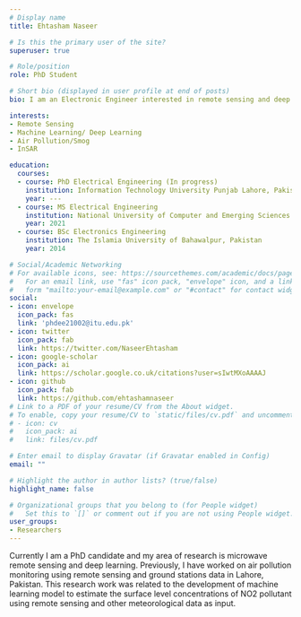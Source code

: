 ```yaml
---
# Display name
title: Ehtasham Naseer

# Is this the primary user of the site?
superuser: true

# Role/position
role: PhD Student

# Short bio (displayed in user profile at end of posts)
bio: I am an Electronic Engineer interested in remote sensing and deep learning.

interests:
- Remote Sensing
- Machine Learning/ Deep Learning
- Air Pollution/Smog
- InSAR

education:
  courses:
  - course: PhD Electrical Engineering (In progress)
    institution: Information Technology University Punjab Lahore, Pakistan
    year: ---
  - course: MS Electrical Engineering
    institution: National University of Computer and Emerging Sciences Lahore, Pakistan
    year: 2021
  - course: BSc Electronics Engineering
    institution: The Islamia University of Bahawalpur, Pakistan
    year: 2014

# Social/Academic Networking
# For available icons, see: https://sourcethemes.com/academic/docs/page-builder/#icons
#   For an email link, use "fas" icon pack, "envelope" icon, and a link in the
#   form "mailto:your-email@example.com" or "#contact" for contact widget.
social:
- icon: envelope
  icon_pack: fas
  link: 'phdee21002@itu.edu.pk'
- icon: twitter
  icon_pack: fab
  link: https://twitter.com/NaseerEhtasham
- icon: google-scholar
  icon_pack: ai
  link: https://scholar.google.co.uk/citations?user=sIwtMXoAAAAJ
- icon: github
  icon_pack: fab
  link: https://github.com/ehtashamnaseer
# Link to a PDF of your resume/CV from the About widget.
# To enable, copy your resume/CV to `static/files/cv.pdf` and uncomment the lines below.
# - icon: cv
#   icon_pack: ai
#   link: files/cv.pdf

# Enter email to display Gravatar (if Gravatar enabled in Config)
email: ""

# Highlight the author in author lists? (true/false)
highlight_name: false

# Organizational groups that you belong to (for People widget)
#   Set this to `[]` or comment out if you are not using People widget.
user_groups:
- Researchers
---
```


Currently I am a PhD candidate and my area of research is microwave remote sensing and deep learning. Previously, I have worked on air pollution monitoring using remote sensing and ground stations data in Lahore, Pakistan. This research work was related to the development of machine learning model to estimate the surface level concentrations of NO2 pollutant using remote sensing and other meteorological data as input.
